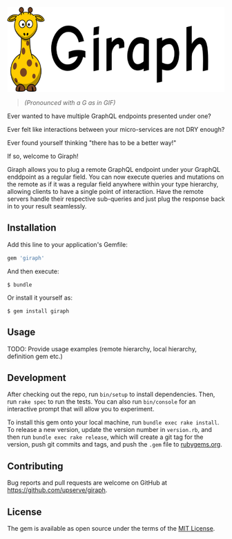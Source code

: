 <img height='196px' src='https://github.com/upserve/giraph/blob/master/github-header.png?raw=true'>

> _(Pronounced with a G as in GIF)_

Ever wanted to have multiple GraphQL endpoints presented under one? 

Ever felt like interactions between your micro-services are not DRY enough?

Ever found yourself thinking "there has to be a better way!"

If so, welcome to Giraph!

Giraph allows you to plug a remote GraphQL endpoint under your GraphQL enddpoint as a regular field.
You can now execute queries and mutations on the remote as if it was a regular field anywhere within your type hierarchy, 
allowing clients to have a single point of interaction. Have the remote servers handle their respective
sub-queries and just plug the response back in to your result seamlessly.

## Installation

Add this line to your application's Gemfile:

```ruby
gem 'giraph'
```

And then execute:

    $ bundle

Or install it yourself as:

    $ gem install giraph

## Usage

TODO: Provide usage examples (remote hierarchy, local hierarchy, definition gem etc.)

## Development

After checking out the repo, run `bin/setup` to install dependencies. Then, run `rake spec` to run the tests. You can also run `bin/console` for an interactive prompt that will allow you to experiment.

To install this gem onto your local machine, run `bundle exec rake install`. To release a new version, update the version number in `version.rb`, and then run `bundle exec rake release`, which will create a git tag for the version, push git commits and tags, and push the `.gem` file to [rubygems.org](https://rubygems.org).

## Contributing

Bug reports and pull requests are welcome on GitHub at https://github.com/upserve/giraph.


## License

The gem is available as open source under the terms of the [MIT License](http://opensource.org/licenses/MIT).

